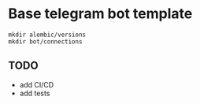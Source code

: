 # Base telegram bot template

```commandline
mkdir alembic/versions
mkdir bot/connections
```

## TODO

- add CI/CD
- add tests
